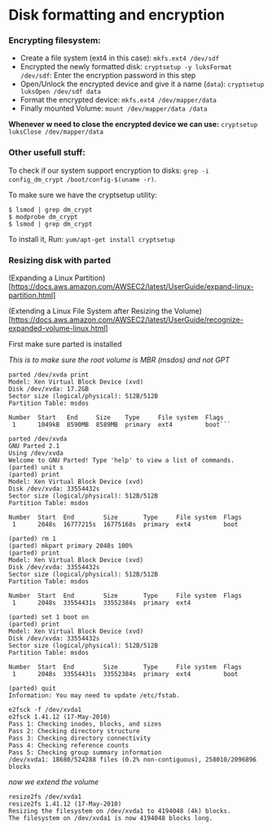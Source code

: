 # Disk formatting and encryption

### Encrypting filesystem:

* Create a file system (ext4 in this case):
`mkfs.ext4 /dev/sdf`
* Encrypted the newly formatted disk:
`cryptsetup -y luksFormat /dev/sdf`: Enter the encryption password in this step
* Open/Unlock the encrypted device and give it a name (`data`):
`cryptsetup luksOpen /dev/sdf data`
* Format the encrypted device:
`mkfs.ext4 /dev/mapper/data`
* Finally mounted Volume:
`mount /dev/mapper/data /data`

 __Whenever w need to close the encrypted device we can use:__
`cryptsetup luksClose /dev/mapper/data`

### Other usefull stuff:
To check if our system support encryption to disks:
`grep -i config_dm_crypt /boot/config-$(uname -r)`.

To make sure we have the cryptsetup utility:

```
$ lsmod | grep dm_crypt
$ modprobe dm_crypt
$ lsmod | grep dm_crypt
```
To install it, Run: `yum/apt-get install cryptsetup`

### Resizing disk with parted

(Expanding a Linux Partition)[https://docs.aws.amazon.com/AWSEC2/latest/UserGuide/expand-linux-partition.html]

(Extending a Linux File System after Resizing the Volume)[https://docs.aws.amazon.com/AWSEC2/latest/UserGuide/recognize-expanded-volume-linux.html]

First make sure parted is installed

_This is to make sure the root volume is MBR (msdos) and not GPT_

```
parted /dev/xvda print
Model: Xen Virtual Block Device (xvd)
Disk /dev/xvda: 17.2GB
Sector size (logical/physical): 512B/512B
Partition Table: msdos

Number  Start   End     Size    Type     File system  Flags
 1      1049kB  8590MB  8589MB  primary  ext4         boot```
```

```
parted /dev/xvda
GNU Parted 2.1
Using /dev/xvda
Welcome to GNU Parted! Type 'help' to view a list of commands.
(parted) unit s
(parted) print
Model: Xen Virtual Block Device (xvd)
Disk /dev/xvda: 33554432s
Sector size (logical/physical): 512B/512B
Partition Table: msdos

Number  Start  End        Size       Type     File system  Flags
 1      2048s  16777215s  16775168s  primary  ext4         boot

(parted) rm 1
(parted) mkpart primary 2048s 100%
(parted) print
Model: Xen Virtual Block Device (xvd)
Disk /dev/xvda: 33554432s
Sector size (logical/physical): 512B/512B
Partition Table: msdos

Number  Start  End        Size       Type     File system  Flags
 1      2048s  33554431s  33552384s  primary  ext4

(parted) set 1 boot on
(parted) print
Model: Xen Virtual Block Device (xvd)
Disk /dev/xvda: 33554432s
Sector size (logical/physical): 512B/512B
Partition Table: msdos

Number  Start  End        Size       Type     File system  Flags
 1      2048s  33554431s  33552384s  primary  ext4         boot

(parted) quit
Information: You may need to update /etc/fstab.
```
```
e2fsck -f /dev/xvda1
e2fsck 1.41.12 (17-May-2010)
Pass 1: Checking inodes, blocks, and sizes
Pass 2: Checking directory structure
Pass 3: Checking directory connectivity
Pass 4: Checking reference counts
Pass 5: Checking group summary information
/dev/xvda1: 18680/524288 files (0.2% non-contiguous), 258010/2096896 blocks
```

_now we extend the volume_

```
resize2fs /dev/xvda1
resize2fs 1.41.12 (17-May-2010)
Resizing the filesystem on /dev/xvda1 to 4194048 (4k) blocks.
The filesystem on /dev/xvda1 is now 4194048 blocks long.
```
